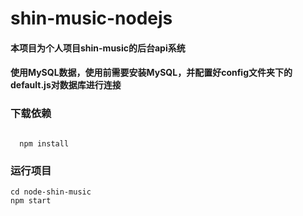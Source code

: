# shin-music-nodejs

####  本项目为个人项目shin-music的后台api系统
####  使用MySQL数据，使用前需要安装MySQL，并配置好config文件夹下的default.js对数据库进行连接

### 下载依赖
<code>
  npm install
</code>


### 运行项目
```
cd node-shin-music
npm start
```
  


